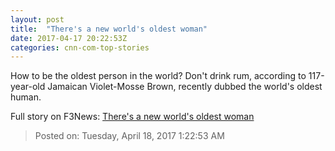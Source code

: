 ```yaml
---
layout: post
title:  "There's a new world's oldest woman"
date: 2017-04-17 20:22:53Z
categories: cnn-com-top-stories
---
```


How to be the oldest person in the world? Don't drink rum, according to 117-year-old Jamaican Violet-Mosse Brown, recently dubbed the world's oldest human.


Full story on F3News: [There's a new world's oldest woman](http://www.f3nws.com/n/ghvNgE)

> Posted on: Tuesday, April 18, 2017 1:22:53 AM
